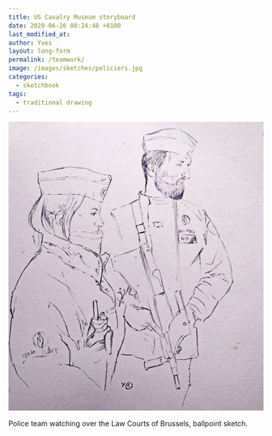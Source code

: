 ```yaml
---
title: US Cavalry Museum storyboard
date: 2020-06-26 08:24:48 +0100
last_modified_at:
author: Yves
layout: long-form
permalink: /teamwork/
image: /images/sketches/policiers.jpg
categories:
  - sketchbook
tags:
  - traditional drawing
---
```


![Police team watching over the Law Courts of Brussels, ballpoint sketch.](/images/sketches/policiers.jpg)
<figcaption>Police team watching over the Law Courts of Brussels, ballpoint sketch.</figcaption>
